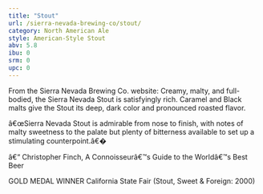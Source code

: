 ```yaml
---
title: "Stout"
url: /sierra-nevada-brewing-co/stout/
category: North American Ale
style: American-Style Stout
abv: 5.8
ibu: 0
srm: 0
upc: 0
---
```

From the Sierra Nevada Brewing Co. website:
Creamy, malty, and full-bodied, the Sierra Nevada Stout is satisfyingly rich. Caramel and Black malts give the Stout its deep, dark color and pronounced roasted flavor. 

â€œSierra Nevada Stout is admirable from nose to finish, with notes of malty sweetness to the palate but plenty of bitterness available to set up a stimulating counterpoint.â€�

â€“ Christopher Finch, A Connoisseurâ€™s Guide 
to the Worldâ€™s Best Beer

GOLD MEDAL WINNER
California State Fair (Stout, Sweet & Foreign: 2000)
